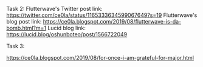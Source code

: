 ﻿Task 2:
Flutterwave's Twitter post link: https://twitter.com/ce0la/status/1165333634599067649?s=19
Flutterwave's blog post link: https://ce0la.blogspot.com/2019/08/flutterwave-is-da-bomb.html?m=1
Lucid blog link: https://lucid.blog/oshunboteo/post/1566722049

Task 3:
<!-- lucid was not working, so I used blogspot. Forgive me if that is too forward. -->
https://ce0la.blogspot.com/2019/08/for-once-i-am-grateful-for-major.html